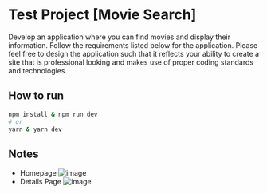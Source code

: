 # Test Project [Movie Search]
Develop an application where you can find movies and display their information. Follow the requirements listed below for the application. Please feel free to design the application such that it reflects your ability to create a site that is professional looking and makes use of proper coding standards and technologies. 

## How to run

```bash
npm install & npm run dev
# or
yarn & yarn dev
```
## Notes
- Homepage
![image](https://user-images.githubusercontent.com/96626701/151716690-0bb2f483-578b-40fe-8a4b-c0ce1d732045.png)
- Details Page
![image](https://user-images.githubusercontent.com/96626701/151716728-94e24a01-0492-4fe7-ab56-191bafd1aa19.png)
